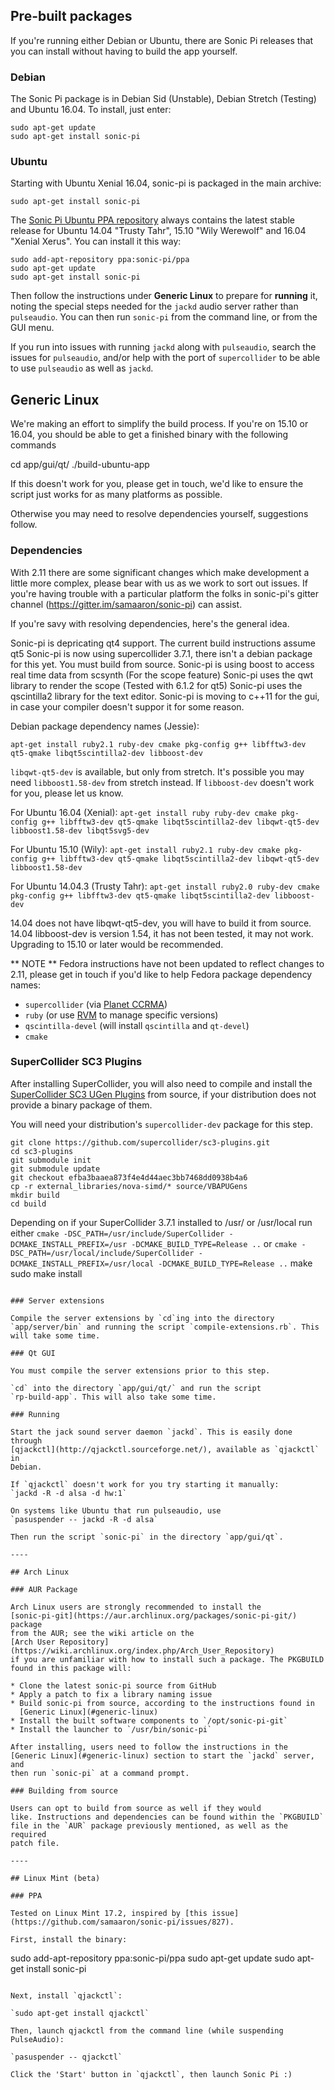 ## Pre-built packages

If you're running either Debian or Ubuntu, there are Sonic Pi releases
that you can install without having to build the app yourself.

### Debian

The Sonic Pi package is in Debian Sid (Unstable), Debian Stretch
(Testing) and Ubuntu 16.04. To install, just enter:

```
sudo apt-get update
sudo apt-get install sonic-pi
```

### Ubuntu

Starting with Ubuntu Xenial 16.04, sonic-pi is packaged in the main archive:

```
sudo apt-get install sonic-pi
```

The
[Sonic Pi Ubuntu PPA repository](https://launchpad.net/~sonic-pi/+archive/ubuntu/ppa)
always contains the latest stable release for Ubuntu 14.04 "Trusty
Tahr", 15.10 "Wily Werewolf" and 16.04 "Xenial Xerus".  You can install it this way:

````
sudo add-apt-repository ppa:sonic-pi/ppa
sudo apt-get update
sudo apt-get install sonic-pi
````

Then follow the instructions under **Generic Linux** to prepare for **running** it, noting the special steps needed for the `jackd` audio server rather than `pulseaudio`.  You can then run `sonic-pi` from the command line, or from the GUI menu.

If you run into issues with running `jackd`  along with `pulseaudio`, search the issues for `pulseaudio`, and/or help with the port of `supercollider` to be able to use `pulseaudio` as well as `jackd`.

## Generic Linux

We're making an effort to simplify the build process. If you're on 15.10 or 16.04, you should
be able to get a finished binary with the following commands

cd app/gui/qt/
./build-ubuntu-app

If this doesn't work for you, please get in touch, we'd like to ensure the script just works
for as many platforms as possible.

Otherwise you may need to resolve dependencies yourself, suggestions follow.

### Dependencies

With 2.11 there are some significant changes which make development a little more complex, please
bear with us as we work to sort out issues. If you're having trouble with a particular platform
the folks in sonic-pi's gitter channel (https://gitter.im/samaaron/sonic-pi) can assist.

If you're savy with resolving dependencies, here's the general idea.

Sonic-pi is depricating qt4 support. The current build instructions assume qt5
Sonic-pi is now using supercollider 3.7.1, there isn't a debian package for this yet. You must build from source.
Sonic-pi is using boost to access real time data from scsynth (For the scope feature)
Sonic-pi uses the qwt library to render the scope (Tested with 6.1.2 for qt5)
Sonic-pi uses the qscintilla2 library for the text editor.
Sonic-pi is moving to c++11 for the gui, in case your compiler doesn't suppor it for some reason.

Debian package dependency names (Jessie):

`apt-get install ruby2.1 ruby-dev cmake pkg-config g++ libfftw3-dev qt5-qmake libqt5scintilla2-dev libboost-dev`

`libqwt-qt5-dev` is available, but only from stretch.
It's possible you may need `libboost1.58-dev` from stretch instead. If `libboost-dev` doesn't work for you, please let us know.

For Ubuntu 16.04 (Xenial):
`apt-get install ruby ruby-dev cmake pkg-config g++ libfftw3-dev qt5-qmake libqt5scintilla2-dev libqwt-qt5-dev libboost1.58-dev libqt5svg5-dev`

For Ubuntu 15.10 (Wily):
`apt-get install ruby2.1 ruby-dev cmake pkg-config g++ libfftw3-dev qt5-qmake libqt5scintilla2-dev libqwt-qt5-dev libboost1.58-dev`

For Ubuntu 14.04.3 (Trusty Tahr):
`apt-get install ruby2.0 ruby-dev cmake pkg-config g++ libfftw3-dev qt5-qmake libqt5scintilla2-dev libboost-dev`

14.04 does not have libqwt-qt5-dev, you will have to build it from source.
14.04 libboost-dev is version 1.54, it has not been tested, it may not work.
Upgrading to 15.10 or later would be recommended.

** NOTE ** Fedora instructions have not been updated to reflect changes to 2.11, please get in touch if you'd like to help
Fedora package dependency names:

* `supercollider` (via [Planet CCRMA](http://ccrma.stanford.edu/planetccrma/software/installplanettwenty.html))
* `ruby` (or use [RVM](http://rvm.io/) to manage specific versions)
* `qscintilla-devel` (will install `qscintilla` and `qt-devel`)
* `cmake`

### SuperCollider SC3 Plugins

After installing SuperCollider, you will also need to compile and
install the
[SuperCollider SC3 UGen Plugins](https://github.com/supercollider/sc3-plugins)
from source, if your distribution does not provide a binary package of
them.

You will need your distribution's `supercollider-dev` package for this
step.

```
git clone https://github.com/supercollider/sc3-plugins.git
cd sc3-plugins
git submodule init
git submodule update
git checkout efba3baaea873f4e4d44aec3bb7468dd0938b4a6
cp -r external_libraries/nova-simd/* source/VBAPUGens
mkdir build
cd build
```
Depending on if your SuperCollider 3.7.1 installed to /usr/ or /usr/local run either
```cmake -DSC_PATH=/usr/include/SuperCollider -DCMAKE_INSTALL_PREFIX=/usr -DCMAKE_BUILD_TYPE=Release ..```
or
```cmake -DSC_PATH=/usr/local/include/SuperCollider -DCMAKE_INSTALL_PREFIX=/usr/local -DCMAKE_BUILD_TYPE=Release ..```
make
sudo make install
```

### Server extensions

Compile the server extensions by `cd`ing into the directory
`app/server/bin` and running the script `compile-extensions.rb`. This
will take some time.

### Qt GUI

You must compile the server extensions prior to this step.

`cd` into the directory `app/gui/qt/` and run the script
`rp-build-app`. This will also take some time.

### Running

Start the jack sound server daemon `jackd`. This is easily done through
[qjackctl](http://qjackctl.sourceforge.net/), available as `qjackctl` in
Debian.

If `qjackctl` doesn't work for you try starting it manually:
`jackd -R -d alsa -d hw:1`

On systems like Ubuntu that run pulseaudio, use
`pasuspender -- jackd -R -d alsa`

Then run the script `sonic-pi` in the directory `app/gui/qt`.

----

## Arch Linux

### AUR Package

Arch Linux users are strongly recommended to install the
[sonic-pi-git](https://aur.archlinux.org/packages/sonic-pi-git/) package
from the AUR; see the wiki article on the
[Arch User Repository](https://wiki.archlinux.org/index.php/Arch_User_Repository)
if you are unfamiliar with how to install such a package. The PKGBUILD
found in this package will:

* Clone the latest sonic-pi source from GitHub
* Apply a patch to fix a library naming issue
* Build sonic-pi from source, according to the instructions found in
  [Generic Linux](#generic-linux)
* Install the built software components to `/opt/sonic-pi-git`
* Install the launcher to `/usr/bin/sonic-pi`

After installing, users need to follow the instructions in the
[Generic Linux](#generic-linux) section to start the `jackd` server, and
then run `sonic-pi` at a command prompt.

### Building from source

Users can opt to build from source as well if they would
like. Instructions and dependencies can be found within the `PKGBUILD`
file in the `AUR` package previously mentioned, as well as the required
patch file.

----

## Linux Mint (beta)

### PPA

Tested on Linux Mint 17.2, inspired by [this issue](https://github.com/samaaron/sonic-pi/issues/827).

First, install the binary:

```
sudo add-apt-repository ppa:sonic-pi/ppa
sudo apt-get update
sudo apt-get install sonic-pi
```

Next, install `qjackctl`:

`sudo apt-get install qjackctl`

Then, launch qjackctl from the command line (while suspending PulseAudio):

`pasuspender -- qjackctl`

Click the 'Start' button in `qjackctl`, then launch Sonic Pi :)
